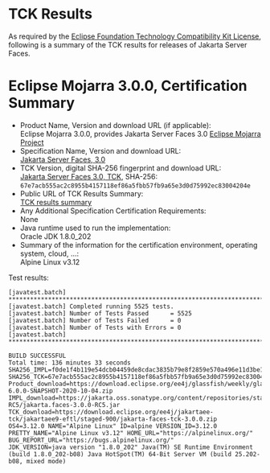 TCK Results
===========

As required by the
[Eclipse Foundation Technology Compatibility Kit License](https://www.eclipse.org/legal/tck.php),
following is a summary of the TCK results for releases of Jakarta Server Faces.

# Eclipse Mojarra 3.0.0, Certification Summary

- Product Name, Version and download URL (if applicable): <br/>
  Eclipse Mojarra 3.0.0, provides Jakarta Server Faces 3.0
  [Eclipse Mojarra Project](https://github.com/eclipse-ee4j/mojarra)
- Specification Name, Version and download URL: <br/>
  [Jakarta Server Faces, 3.0](https://jakarta.ee/specifications/faces/3.0)
- TCK Version, digital SHA-256 fingerprint and download URL: <br/>
  [Jakarta Server Faces 3.0, TCK](https://download.eclipse.org/ee4j/jakartaee-tck/jakartaee9-eftl/promoted/jakarta-faces-tck-3.0.0.zip), SHA-256: `67e7acb555ac2c8955b4157118ef86a5fbb57fb9a65e3d0d75992ec83004204e`
- Public URL of TCK Results Summary: <br/>
  [TCK results summary](TCK-Results.html)
- Any Additional Specification Certification Requirements: <br/>
  None
- Java runtime used to run the implementation: <br/>
  Oracle JDK 1.8.0_202
- Summary of the information for the certification environment, operating system, cloud, ...: <br/>
  Alpine Linux v3.12

Test results:

```
[javatest.batch] ********************************************************************************
[javatest.batch] Completed running 5525 tests.
[javatest.batch] Number of Tests Passed      = 5525
[javatest.batch] Number of Tests Failed      = 0
[javatest.batch] Number of Tests with Errors = 0
[javatest.batch] ********************************************************************************
```

```
BUILD SUCCESSFUL
Total time: 136 minutes 33 seconds
SHA256_IMPL=f0de1f4b119e54dcb04459de8cdac3835b79e8f2859e570a496e11d3be198aff
SHA256_TCK=67e7acb555ac2c8955b4157118ef86a5fbb57fb9a65e3d0d75992ec83004204e
Product_download=https://download.eclipse.org/ee4j/glassfish/weekly/glassfish-6.0.0-SNAPSHOT-2020-10-04.zip
IMPL_download=https://jakarta.oss.sonatype.org/content/repositories/staging/org/glassfish/jakarta.faces/3.0.0-RC5/jakarta.faces-3.0.0-RC5.jar
TCK_download=https://download.eclipse.org/ee4j/jakartaee-tck/jakartaee9-eftl/staged-900/jakarta-faces-tck-3.0.0.zip
OS4=3.12.0 NAME="Alpine Linux" ID=alpine VERSION_ID=3.12.0 PRETTY_NAME="Alpine Linux v3.12" HOME_URL="https://alpinelinux.org/" BUG_REPORT_URL="https://bugs.alpinelinux.org/"
JDK_VERSION=java version "1.8.0_202" Java(TM) SE Runtime Environment (build 1.8.0_202-b08) Java HotSpot(TM) 64-Bit Server VM (build 25.202-b08, mixed mode)
```